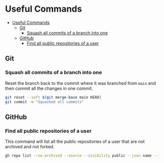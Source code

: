 # Useful Commands

- [Useful Commands](#useful-commands)
  - [Git](#git)
    - [Squash all commits of a branch into one](#squash-all-commits-of-a-branch-into-one)
  - [GitHub](#github)
    - [Find all public repositories of a user](#find-all-public-repositories-of-a-user)

## Git

### Squash all commits of a branch into one

Reset the branch back to the commit where it was branched from `main` and then commit all the changes in one commit.

```bash
git reset --soft $(git merge-base main HEAD)
git commit -m "Squashed all commits"
```

## GitHub

### Find all public repositories of a user

This command will list all the public repositories of a user that are not archived and not forked.

```bash
gh repo list --no-archived --source --visibility public --json name --jq '.[].name'
```

